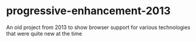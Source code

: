 # progressive-enhancement-2013
An old project from 2013 to show browser support for various technologies that were quite new at the time
